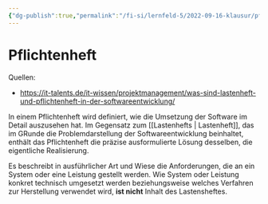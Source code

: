 ```yaml
---
{"dg-publish":true,"permalink":"/fi-si/lernfeld-5/2022-09-16-klausur/pflichtenhefts/","dgHomeLink":true,"dgPassFrontmatter":false}
---
```



# Pflichtenheft

Quellen: 
- https://it-talents.de/it-wissen/projektmanagement/was-sind-lastenheft-und-pflichtenheft-in-der-softwareentwicklung/


In einem Pflichtenheft wird definiert, wie die Umsetzung der Software im Detail auszusehen hat.
Im Gegensatz zum [[Lastenhefts | Lastenheft]], das im GRunde die Problemdarstellung der Softwareentwicklung beinhaltet, enthält das Pflichtenheft die präzise ausformulierte Lösung desselben, die eigentliche Realisierung.

Es beschreibt in ausführlicher Art und Wiese die Anforderungen, die an ein System oder eine Leistung gestellt werden.
Wie System oder Leistung konkret technisch umgesetzt werden beziehungsweise welches Verfahren zur Herstellung verwendet wird, **ist nicht** Inhalt des Lastensheftes.

